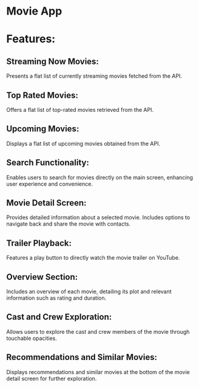 # Movie App
# Features:
## Streaming Now Movies:
Presents a flat list of currently streaming movies fetched from the API.
## Top Rated Movies:
Offers a flat list of top-rated movies retrieved from the API.
## Upcoming Movies:
Displays a flat list of upcoming movies obtained from the API.
## Search Functionality:
Enables users to search for movies directly on the main screen, enhancing user experience and convenience.
## Movie Detail Screen:
Provides detailed information about a selected movie.
Includes options to navigate back and share the movie with contacts.
## Trailer Playback:
Features a play button to directly watch the movie trailer on YouTube.
## Overview Section:
Includes an overview of each movie, detailing its plot and relevant information such as rating and duration.
## Cast and Crew Exploration:
Allows users to explore the cast and crew members of the movie through touchable opacities.
## Recommendations and Similar Movies:
Displays recommendations and similar movies at the bottom of the movie detail screen for further exploration.
